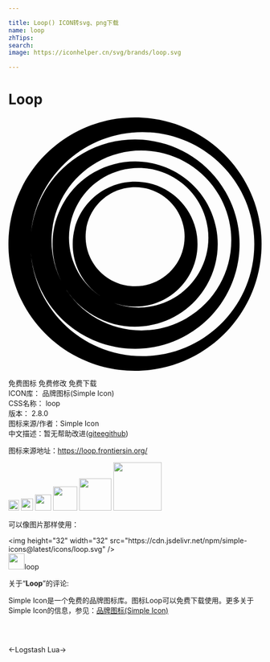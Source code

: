 ```yaml
---

title: Loop() ICON转svg、png下载
name: loop
zhTips: 
search: 
image: https://iconhelper.cn/svg/brands/loop.svg

---
```


# Loop  <small style="font-size: 60%;font-weight: 100"></small>

<div id="svg" class="svg-wrap">
<svg role="img" viewBox="0 0 24 24" xmlns="http://www.w3.org/2000/svg"><title>Loop icon</title><path d="M12,0C5.371,0,0,5.371,0,12s5.371,12,12,12s12-5.371,12-12C24.011,5.371,18.629,0,12,0z M12.7,22.611 C6.837,22.611,2.089,17.863,2.089,12S6.837,1.389,12.7,1.389S23.311,6.137,23.311,12S18.563,22.611,12.7,22.611z M7.045,3.413 c-4.747,2.735-6.366,8.795-3.632,13.542c2.735,4.737,8.806,6.366,13.542,3.632c4.747-2.735,6.366-8.806,3.632-13.542 C17.852,2.297,11.792,0.678,7.045,3.413z M16.868,19.034c-4.08,2.352-9.287,0.952-11.639-3.118 c-2.352-4.08-0.952-9.287,3.118-11.639c4.08-2.352,9.287-0.952,11.639,3.118C22.337,11.464,20.948,16.682,16.868,19.034z  M5.229,8.084c-2.166,3.741-0.875,8.532,2.866,10.687c3.741,2.166,8.532,0.875,10.698-2.866s0.875-8.532-2.866-10.687 C12.175,3.063,7.384,4.343,5.229,8.084z M18.071,14.702c-1.827,3.161-5.863,4.244-9.025,2.417 c-3.161-1.827-4.244-5.863-2.418-9.025s5.863-4.244,9.025-2.418C18.815,7.493,19.898,11.541,18.071,14.702z M6.093,12 c0,3.271,2.647,5.918,5.918,5.918s5.918-2.647,5.918-5.918s-2.647-5.918-5.918-5.918C8.74,6.082,6.093,8.729,6.093,12z  M16.704,11.3c0,2.593-2.1,4.693-4.693,4.693s-4.693-2.1-4.693-4.693s2.1-4.693,4.693-4.693C14.593,6.607,16.704,8.707,16.704,11.3 z"/></svg>
</div>
<detail full-name='loop'></detail>

<div class="detail-page">
<p>
<span><span class="badge-success badge">免费图标</span> <span class="badge-success badge">免费修改</span>  <span class="badge-success badge">免费下载</span> </span>
<br/>
<span>
ICON库：
<span class="badge-secondary badge">品牌图标(Simple Icon)</span> 
</span>
<br/>
<span>
CSS名称：
<span class="badge-secondary badge">loop</span> 
</span>

<br/>
<span>
版本：
<span class="badge-secondary badge">2.8.0</span> 
</span>
<br/>
<span>图标来源/作者：<span class="badge-light badge">Simple Icon</span></span> 
<br/>
<span class="zh-detail">中文描述：暂无<span class="help-link"><span>帮助改进</span>(<a href="https://gitee.com/liuwave/icon-helper/edit/master/json/brands/loop.json" target="_blank" rel="noopener noreferrer">gitee</a><a href="https://github.com/liuwave/icon-helper/edit/master/json/brands/loop.json" target="_blank" rel="noopener noreferrer">github</a></span>)</span><br/>
</p>
</div><div class="description description alert alert-light"><p>图标来源地址：<a href="https://loop.frontiersin.org/" target="_blank" rel="noopener noreferrer">https://loop.frontiersin.org/</a></p></div>
<div class="alert alert-dark">
<img height="21" width="21" src="https://cdn.jsdelivr.net/npm/simple-icons@latest/icons/loop.svg" />
<img height="24" width="24" src="https://cdn.jsdelivr.net/npm/simple-icons@latest/icons/loop.svg" />
<img height="32" width="32" src="https://cdn.jsdelivr.net/npm/simple-icons@latest/icons/loop.svg" />
<img height="48" width="48" src="https://cdn.jsdelivr.net/npm/simple-icons@latest/icons/loop.svg" />
<img height="64" width="64" src="https://cdn.jsdelivr.net/npm/simple-icons@latest/icons/loop.svg" />
<img height="96" width="96" src="https://cdn.jsdelivr.net/npm/simple-icons@latest/icons/loop.svg" />

</div>
<div>
  <p>可以像图片那样使用：    
  </p>
  <div class="alert alert-primary" style="font-size: 14px">
    &lt;img height="32" width="32" src="https://cdn.jsdelivr.net/npm/simple-icons@latest/icons/loop.svg" /&gt;
    <copy-btn content='<img height="32" width="32" src="https://cdn.jsdelivr.net/npm/simple-icons@latest/icons/loop.svg" />'></copy-btn>
  </div>
  <div class="alert alert-secondary">
    <img height="32" width="32" src="https://cdn.jsdelivr.net/npm/simple-icons@latest/icons/loop.svg" />loop
    <copy-btn content="loop" btn-title="复制图标名称"></copy-btn>
  </div>
</div>
<div class="icon-detail__container">
<p>关于“<b>Loop</b>”的评论:</p>
</div>
<Vssue title="关于“Loop”的评论" />
<div><p>Simple Icon是一个免费的品牌图标库。图标Loop可以免费下载使用。更多关于  Simple Icon的信息，参见：<a target="_blank" href="https://iconhelper.cn/brands.html">品牌图标(Simple Icon)</a>
</p></div>


<div style="padding:2rem 0 " class="page-nav"><p class="inner"><span class="prev">←<router-link to="/icon/logstash.html">Logstash</router-link></span> <span class="next"><router-link to="/icon/lua.html">Lua</router-link>→</span></p></div>
